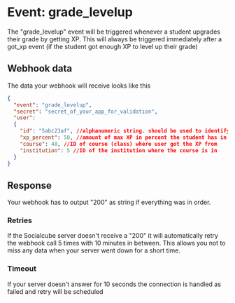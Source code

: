 # Event: grade_levelup

The "grade_levelup" event will be triggered whenever a student upgrades their grade by getting XP. This will always be triggered immediately after a got_xp event (if the student got enough XP to level up their grade)

## Webhook data

The data your webhook will receive looks like this

```json
{
  "event": "grade_levelup",
  "secret": "secret_of_your_app_for_validation",
  "user": 
  {
    "id": "5abc23af", //alphanumeric string. should be used to identify user since email can be changed
    "xp_percent": 50, //amount of max XP in percent the student has in this course
    "course": 48, //ID of course (class) where user got the XP from
    "institution": 5 //ID of the institution where the course is in
  }
}
```

## Response
Your webhook has to output "200" as string if everything was in order.

### Retries
If the Socialcube server doesn't receive a "200" it will automatically retry the webhook call 5 times with 10 minutes in between. This allows you not to miss any data when your server went down for a short time.

### Timeout
If your server doesn't answer for 10 seconds the connection is handled as failed and retry will be scheduled